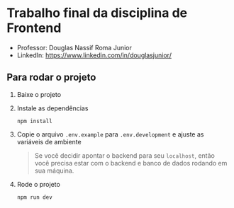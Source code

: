 # Trabalho final da disciplina de Frontend

- Professor: Douglas Nassif Roma Junior
- LinkedIn: https://www.linkedin.com/in/douglasjunior/

## Para rodar o projeto

1. Baixe o projeto
1. Instale as dependências
    ```
    npm install
    ```

1. Copie o arquivo `.env.example` para `.env.development` e ajuste as variáveis de ambiente
    > Se você decidir apontar o backend para seu `localhost`, então você precisa estar com o backend e banco de dados rodando em sua máquina.

1. Rode o projeto
    ```
    npm run dev
    ```
 
